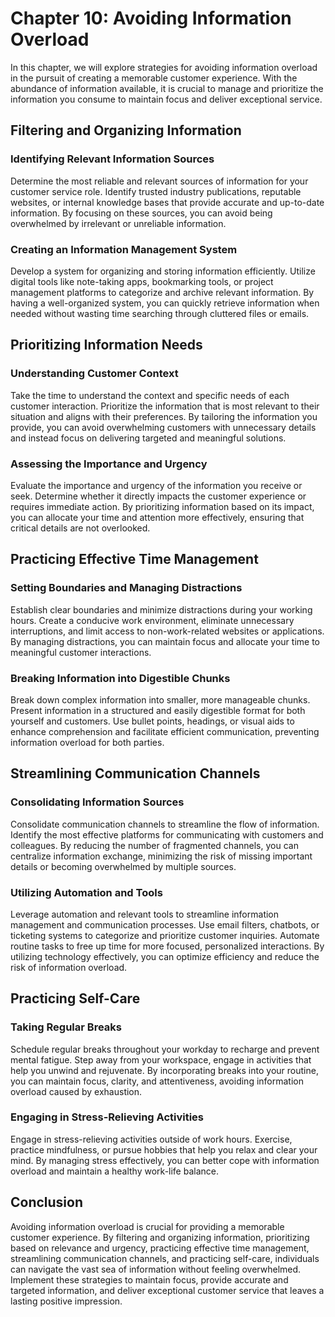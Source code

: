 Chapter 10: Avoiding Information Overload
=========================================

In this chapter, we will explore strategies for avoiding information overload in the pursuit of creating a memorable customer experience. With the abundance of information available, it is crucial to manage and prioritize the information you consume to maintain focus and deliver exceptional service.

Filtering and Organizing Information
------------------------------------

### Identifying Relevant Information Sources

Determine the most reliable and relevant sources of information for your customer service role. Identify trusted industry publications, reputable websites, or internal knowledge bases that provide accurate and up-to-date information. By focusing on these sources, you can avoid being overwhelmed by irrelevant or unreliable information.

### Creating an Information Management System

Develop a system for organizing and storing information efficiently. Utilize digital tools like note-taking apps, bookmarking tools, or project management platforms to categorize and archive relevant information. By having a well-organized system, you can quickly retrieve information when needed without wasting time searching through cluttered files or emails.

Prioritizing Information Needs
------------------------------

### Understanding Customer Context

Take the time to understand the context and specific needs of each customer interaction. Prioritize the information that is most relevant to their situation and aligns with their preferences. By tailoring the information you provide, you can avoid overwhelming customers with unnecessary details and instead focus on delivering targeted and meaningful solutions.

### Assessing the Importance and Urgency

Evaluate the importance and urgency of the information you receive or seek. Determine whether it directly impacts the customer experience or requires immediate action. By prioritizing information based on its impact, you can allocate your time and attention more effectively, ensuring that critical details are not overlooked.

Practicing Effective Time Management
------------------------------------

### Setting Boundaries and Managing Distractions

Establish clear boundaries and minimize distractions during your working hours. Create a conducive work environment, eliminate unnecessary interruptions, and limit access to non-work-related websites or applications. By managing distractions, you can maintain focus and allocate your time to meaningful customer interactions.

### Breaking Information into Digestible Chunks

Break down complex information into smaller, more manageable chunks. Present information in a structured and easily digestible format for both yourself and customers. Use bullet points, headings, or visual aids to enhance comprehension and facilitate efficient communication, preventing information overload for both parties.

Streamlining Communication Channels
-----------------------------------

### Consolidating Information Sources

Consolidate communication channels to streamline the flow of information. Identify the most effective platforms for communicating with customers and colleagues. By reducing the number of fragmented channels, you can centralize information exchange, minimizing the risk of missing important details or becoming overwhelmed by multiple sources.

### Utilizing Automation and Tools

Leverage automation and relevant tools to streamline information management and communication processes. Use email filters, chatbots, or ticketing systems to categorize and prioritize customer inquiries. Automate routine tasks to free up time for more focused, personalized interactions. By utilizing technology effectively, you can optimize efficiency and reduce the risk of information overload.

Practicing Self-Care
--------------------

### Taking Regular Breaks

Schedule regular breaks throughout your workday to recharge and prevent mental fatigue. Step away from your workspace, engage in activities that help you unwind and rejuvenate. By incorporating breaks into your routine, you can maintain focus, clarity, and attentiveness, avoiding information overload caused by exhaustion.

### Engaging in Stress-Relieving Activities

Engage in stress-relieving activities outside of work hours. Exercise, practice mindfulness, or pursue hobbies that help you relax and clear your mind. By managing stress effectively, you can better cope with information overload and maintain a healthy work-life balance.

Conclusion
----------

Avoiding information overload is crucial for providing a memorable customer experience. By filtering and organizing information, prioritizing based on relevance and urgency, practicing effective time management, streamlining communication channels, and practicing self-care, individuals can navigate the vast sea of information without feeling overwhelmed. Implement these strategies to maintain focus, provide accurate and targeted information, and deliver exceptional customer service that leaves a lasting positive impression.
